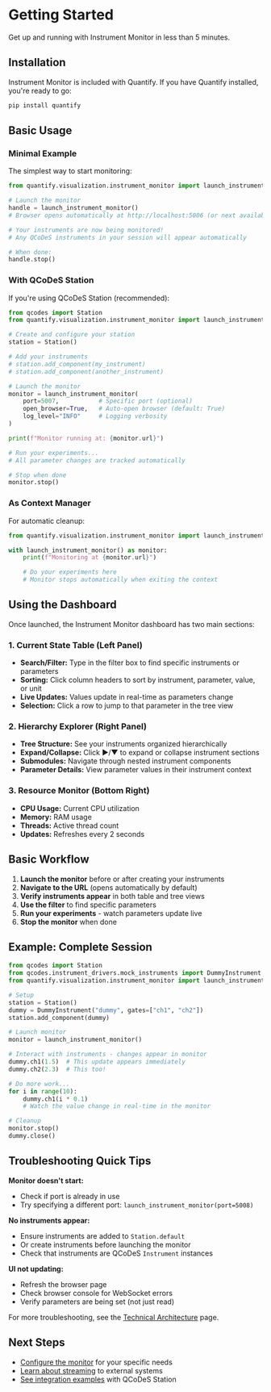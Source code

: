 # Getting Started

Get up and running with Instrument Monitor in less than 5 minutes.

## Installation

Instrument Monitor is included with Quantify. If you have Quantify installed, you're ready to go:

```bash
pip install quantify
```

## Basic Usage

### Minimal Example

The simplest way to start monitoring:

```python
from quantify.visualization.instrument_monitor import launch_instrument_monitor

# Launch the monitor
handle = launch_instrument_monitor()
# Browser opens automatically at http://localhost:5006 (or next available port)

# Your instruments are now being monitored!
# Any QCoDeS instruments in your session will appear automatically

# When done:
handle.stop()
```

### With QCoDeS Station

If you're using QCoDeS Station (recommended):

```python
from qcodes import Station
from quantify.visualization.instrument_monitor import launch_instrument_monitor

# Create and configure your station
station = Station()

# Add your instruments
# station.add_component(my_instrument)
# station.add_component(another_instrument)

# Launch the monitor
monitor = launch_instrument_monitor(
    port=5007,           # Specific port (optional)
    open_browser=True,   # Auto-open browser (default: True)
    log_level="INFO"     # Logging verbosity
)

print(f"Monitor running at: {monitor.url}")

# Run your experiments...
# All parameter changes are tracked automatically

# Stop when done
monitor.stop()
```

### As Context Manager

For automatic cleanup:

```python
from quantify.visualization.instrument_monitor import launch_instrument_monitor

with launch_instrument_monitor() as monitor:
    print(f"Monitoring at {monitor.url}")

    # Do your experiments here
    # Monitor stops automatically when exiting the context
```

## Using the Dashboard

Once launched, the Instrument Monitor dashboard has two main sections:

### 1. Current State Table (Left Panel)

- **Search/Filter:** Type in the filter box to find specific instruments or parameters
- **Sorting:** Click column headers to sort by instrument, parameter, value, or unit
- **Live Updates:** Values update in real-time as parameters change
- **Selection:** Click a row to jump to that parameter in the tree view

### 2. Hierarchy Explorer (Right Panel)

- **Tree Structure:** See your instruments organized hierarchically
- **Expand/Collapse:** Click ▶/▼ to expand or collapse instrument sections
- **Submodules:** Navigate through nested instrument components
- **Parameter Details:** View parameter values in their instrument context

### 3. Resource Monitor (Bottom Right)

- **CPU Usage:** Current CPU utilization
- **Memory:** RAM usage
- **Threads:** Active thread count
- **Updates:** Refreshes every 2 seconds

## Basic Workflow

1. **Launch the monitor** before or after creating your instruments
2. **Navigate to the URL** (opens automatically by default)
3. **Verify instruments appear** in both table and tree views
4. **Use the filter** to find specific parameters
5. **Run your experiments** - watch parameters update live
6. **Stop the monitor** when done

## Example: Complete Session

```python
from qcodes import Station
from qcodes.instrument_drivers.mock_instruments import DummyInstrument
from quantify.visualization.instrument_monitor import launch_instrument_monitor

# Setup
station = Station()
dummy = DummyInstrument("dummy", gates=["ch1", "ch2"])
station.add_component(dummy)

# Launch monitor
monitor = launch_instrument_monitor()

# Interact with instruments - changes appear in monitor
dummy.ch1(1.5)  # This update appears immediately
dummy.ch2(2.3)  # This too!

# Do more work...
for i in range(10):
    dummy.ch1(i * 0.1)
    # Watch the value change in real-time in the monitor

# Cleanup
monitor.stop()
dummy.close()
```

## Troubleshooting Quick Tips

**Monitor doesn't start:**

- Check if port is already in use
- Try specifying a different port: `launch_instrument_monitor(port=5008)`

**No instruments appear:**

- Ensure instruments are added to `Station.default`
- Or create instruments before launching the monitor
- Check that instruments are QCoDeS `Instrument` instances

**UI not updating:**

- Refresh the browser page
- Check browser console for WebSocket errors
- Verify parameters are being set (not just read)

For more troubleshooting, see the [Technical Architecture](technical-architecture.md) page.

## Next Steps

- [Configure the monitor](configuration.md) for your specific needs
- [Learn about streaming](streaming.md) to external systems
- [See integration examples](integration.md) with QCoDeS Station
